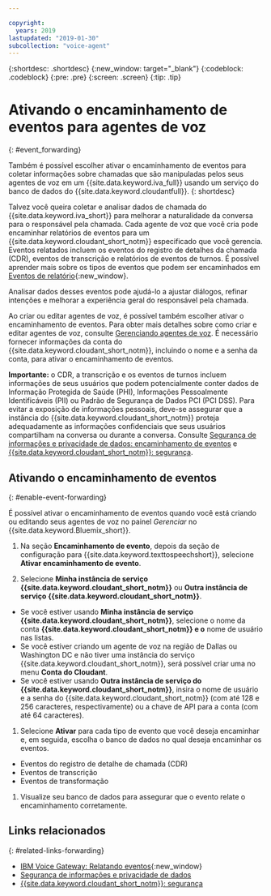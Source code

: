 ```yaml
---

copyright:
  years: 2019
lastupdated: "2019-01-30"
subcollection: "voice-agent"
---
```


{:shortdesc: .shortdesc}
{:new_window: target="_blank"}
{:codeblock: .codeblock}
{:pre: .pre}
{:screen: .screen}
{:tip: .tip}


# Ativando o encaminhamento de eventos para agentes de voz
{: #event_forwarding}

Também é possível escolher ativar o encaminhamento de eventos para coletar informações sobre chamadas que são manipuladas
pelos seus agentes de voz em um {{site.data.keyword.iva_full}} usando um serviço do banco de dados do {{site.data.keyword.cloudantfull}}.
{: shortdesc}

Talvez você queira coletar e analisar dados de chamada do {{site.data.keyword.iva_short}} para melhorar a naturalidade da conversa para o responsável pela chamada. Cada agente de voz que você cria pode encaminhar relatórios de eventos para um {{site.data.keyword.cloudant_short_notm}} especificado que você gerencia. Eventos relatados incluem os eventos do registro de detalhes da chamada (CDR), eventos de transcrição e relatórios de eventos de turnos. É possível aprender mais sobre os tipos de eventos que podem ser encaminhados em
[Eventos de relatório](https://www.ibm.com/support/knowledgecenter/SS4U29/reporting.html){:new_window}.

Analisar dados desses eventos pode ajudá-lo a ajustar diálogos, refinar intenções e melhorar a experiência geral do responsável pela chamada.

Ao criar ou editar agentes de voz, é possível também escolher ativar o encaminhamento de eventos. Para obter mais detalhes sobre como criar e editar agentes de voz, consulte [Gerenciando agentes de voz](/docs/services/voice-agent?topic=voice-agent-managing). É necessário fornecer informações da conta do {{site.data.keyword.cloudant_short_notm}}, incluindo o nome e a senha da conta, para ativar o encaminhamento de eventos.

**Importante:** o CDR, a transcrição e os eventos de turnos incluem informações de seus usuários que podem potencialmente conter dados de Informação Protegida de Saúde (PHI), Informações Pessoalmente Identificáveis (PII) ou Padrão de Segurança de Dados PCI (PCI DSS). Para evitar a exposição de informações pessoais, deve-se assegurar que a instância do {{site.data.keyword.cloudant_short_notm}} proteja adequadamente as informações confidenciais que seus usuários compartilham na conversa ou durante a conversa. Consulte [Segurança de informações e privacidade de dados: encaminhamento de eventos](/docs/services/voice-agent?topic=voice-agent-infosec#event_forwarding) e [{{site.data.keyword.cloudant_short_notm}}: segurança](/docs/services/Cloudant/offerings?topic=cloudant-security#security).


## Ativando o encaminhamento de eventos
{: #enable-event-forwarding}

É possível ativar o encaminhamento de eventos quando você está criando ou editando seus agentes de voz no painel _Gerenciar_ no {{site.data.keyword.Bluemix_short}}.

1. Na seção **Encaminhamento de evento**, depois da seção de configuração para {{site.data.keyword.texttospeechshort}}, selecione **Ativar encaminhamento de evento**.

1. Selecione **Minha instância de serviço {{site.data.keyword.cloudant_short_notm}}** ou **Outra instância de serviço {{site.data.keyword.cloudant_short_notm}}**.
  * Se você estiver usando **Minha instância de serviço {{site.data.keyword.cloudant_short_notm}}**, selecione o nome da conta **{{site.data.keyword.cloudant_short_notm}} e o** nome de usuário nas listas.
  * Se você estiver criando um agente de voz na região de Dallas ou Washington DC e não tiver uma instância do serviço {{site.data.keyword.cloudant_short_notm}}, será possível criar uma no menu **Conta do Cloudant**.
  * Se você estiver usando **Outra instância de serviço do {{site.data.keyword.cloudant_short_notm}}**, insira o nome de usuário e a senha do {{site.data.keyword.cloudant_short_notm}} (com até 128 e 256 caracteres, respectivamente)
ou a chave de API para a conta (com até 64 caracteres).

1. Selecione **Ativar** para cada tipo de evento que você deseja encaminhar e, em seguida, escolha o banco de dados no qual deseja encaminhar os eventos.
  * Eventos do registro de detalhe de chamada (CDR)
  * Eventos de transcrição
  * Eventos de transformação

1. Visualize seu banco de dados para assegurar que o evento relate o encaminhamento corretamente.

## Links relacionados
{: #related-links-forwarding}
* [IBM Voice Gateway: Relatando eventos](https://www.ibm.com/support/knowledgecenter/SS4U29/reporting.html){:new_window}
* [Segurança de informações e privacidade de dados](/docs/services/voice-agent?topic=voice-agent-infosec)
* [{{site.data.keyword.cloudant_short_notm}}: segurança](/docs/services/Cloudant/offerings?topic=cloudant-security#security)
